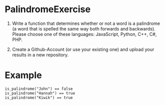 # PalindromeExercise

1. Write a function that determines whether or not a word is a palindrome (a word that is spelled the same way both forwards and backwards). Please choose one of these languages: JavaScript, Python, C++, C#, PHP.

2. Create a Github-Account (or use your existing one) and upload your results in a new repository.

# Example

```
is_palindrome("John") == false
is_palindrome("Hannah") == true
is_palindrome("Kiwik") == true
```
